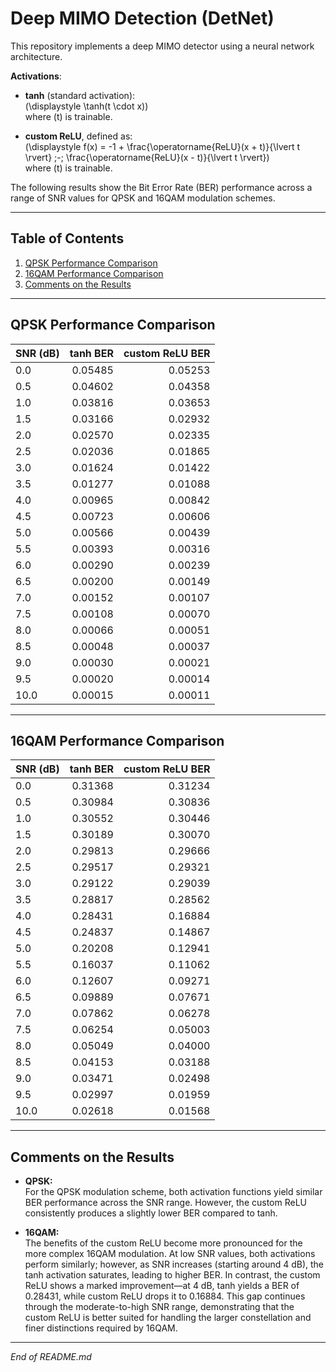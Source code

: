 # Deep MIMO Detection (DetNet)

This repository implements a deep MIMO detector using a neural network architecture.

**Activations**:

- **tanh** (standard activation):  
  \(\displaystyle \tanh(t \cdot x)\)  
  where \(t\) is trainable.

- **custom ReLU**, defined as:  
  \(\displaystyle f(x) = -1 + \frac{\operatorname{ReLU}(x + t)}{\lvert t \rvert} \;-\; \frac{\operatorname{ReLU}(x - t)}{\lvert t \rvert}\)  
  where \(t\) is trainable.


The following results show the Bit Error Rate (BER) performance across a range of SNR values for QPSK and 16QAM modulation schemes.

---

## Table of Contents

1. [QPSK Performance Comparison](#qpsk-performance-comparison)
2. [16QAM Performance Comparison](#16qam-performance-comparison)
3. [Comments on the Results](#comments-on-the-results)

---

## QPSK Performance Comparison

| SNR (dB) | tanh BER  | custom ReLU BER |
|----------|----------:|----------------:|
| 0.0      | 0.05485   | 0.05253         |
| 0.5      | 0.04602   | 0.04358         |
| 1.0      | 0.03816   | 0.03653         |
| 1.5      | 0.03166   | 0.02932         |
| 2.0      | 0.02570   | 0.02335         |
| 2.5      | 0.02036   | 0.01865         |
| 3.0      | 0.01624   | 0.01422         |
| 3.5      | 0.01277   | 0.01088         |
| 4.0      | 0.00965   | 0.00842         |
| 4.5      | 0.00723   | 0.00606         |
| 5.0      | 0.00566   | 0.00439         |
| 5.5      | 0.00393   | 0.00316         |
| 6.0      | 0.00290   | 0.00239         |
| 6.5      | 0.00200   | 0.00149         |
| 7.0      | 0.00152   | 0.00107         |
| 7.5      | 0.00108   | 0.00070         |
| 8.0      | 0.00066   | 0.00051         |
| 8.5      | 0.00048   | 0.00037         |
| 9.0      | 0.00030   | 0.00021         |
| 9.5      | 0.00020   | 0.00014         |
| 10.0     | 0.00015   | 0.00011         |

---

## 16QAM Performance Comparison

| SNR (dB) | tanh BER  | custom ReLU BER |
|----------|----------:|----------------:|
| 0.0      | 0.31368   | 0.31234         |
| 0.5      | 0.30984   | 0.30836         |
| 1.0      | 0.30552   | 0.30446         |
| 1.5      | 0.30189   | 0.30070         |
| 2.0      | 0.29813   | 0.29666         |
| 2.5      | 0.29517   | 0.29321         |
| 3.0      | 0.29122   | 0.29039         |
| 3.5      | 0.28817   | 0.28562         |
| 4.0      | 0.28431   | 0.16884         |
| 4.5      | 0.24837   | 0.14867         |
| 5.0      | 0.20208   | 0.12941         |
| 5.5      | 0.16037   | 0.11062         |
| 6.0      | 0.12607   | 0.09271         |
| 6.5      | 0.09889   | 0.07671         |
| 7.0      | 0.07862   | 0.06278         |
| 7.5      | 0.06254   | 0.05003         |
| 8.0      | 0.05049   | 0.04000         |
| 8.5      | 0.04153   | 0.03188         |
| 9.0      | 0.03471   | 0.02498         |
| 9.5      | 0.02997   | 0.01959         |
| 10.0     | 0.02618   | 0.01568         |

---

## Comments on the Results

- **QPSK:**  
  For the QPSK modulation scheme, both activation functions yield similar BER performance across the SNR range. However, the custom ReLU consistently produces a slightly lower BER compared to tanh.

- **16QAM:**  
  The benefits of the custom ReLU become more pronounced for the more complex 16QAM modulation. At low SNR values, both activations perform similarly; however, as SNR increases (starting around 4 dB), the tanh activation saturates, leading to higher BER. In contrast, the custom ReLU shows a marked improvement—at 4 dB, tanh yields a BER of 0.28431, while custom ReLU drops it to 0.16884.
  This gap continues through the moderate-to-high SNR range, demonstrating that the custom ReLU is better suited for handling the larger constellation and finer distinctions required by 16QAM.

---

*End of README.md*

